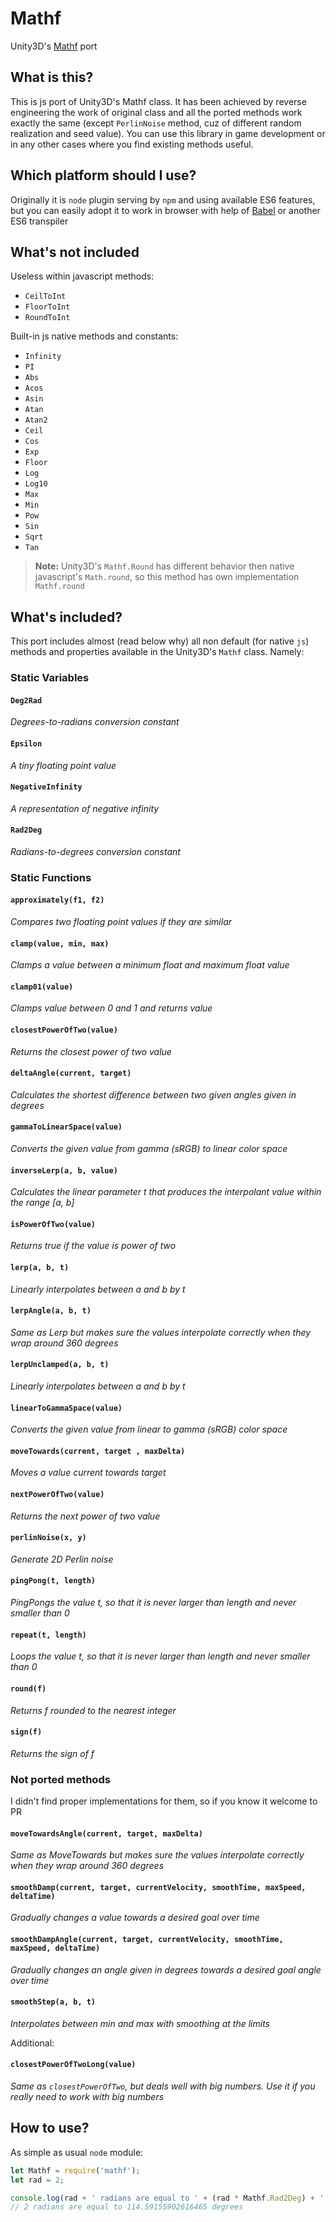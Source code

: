 # Mathf
Unity3D's [Mathf](http://docs.unity3d.com/ScriptReference/Mathf.html) port

## What is this?
This is js port of Unity3D's Mathf class. It has been achieved by reverse engineering the work of original class and all the ported methods work exactly the same (except `PerlinNoise` method, cuz of different random realization and seed value). You can use this library in game development or in any other cases where you find existing methods useful.

## Which platform should I use?
Originally it is `node` plugin serving by `npm` and using available ES6 features, but you can easily adopt it to work in browser with help of [Babel](https://babeljs.io/) or another ES6 transpiler

## What's not included
Useless within javascript methods:
* `CeilToInt`
* `FloorToInt`
* `RoundToInt`

Built-in js native methods and constants:
* `Infinity`
* `PI`
* `Abs`
* `Acos`
* `Asin`
* `Atan`
* `Atan2`
* `Ceil`
* `Cos`
* `Exp`
* `Floor`
* `Log`
* `Log10`
* `Max`
* `Min`
* `Pow`
* `Sin`
* `Sqrt`
* `Tan`

> **Note:** Unity3D's `Mathf.Round` has different behavior then native javascript's `Math.round`, so this method has own implementation `Mathf.round`

## What's included?
This port includes almost (read below why) all non default (for native `js`) methods and properties available in the Unity3D's `Mathf` class. Namely:

### Static Variables

#### `Deg2Rad`
*Degrees-to-radians conversion constant*

#### `Epsilon`
*A tiny floating point value*

#### `NegativeInfinity`
*A representation of negative infinity*

#### `Rad2Deg`
*Radians-to-degrees conversion constant*

### Static Functions

#### `approximately(f1, f2)`
*Compares two floating point values if they are similar*

#### `clamp(value, min, max)`
*Clamps a value between a minimum float and maximum float value*

#### `clamp01(value)`
*Clamps value between 0 and 1 and returns value*

#### `closestPowerOfTwo(value)`
*Returns the closest power of two value*

#### `deltaAngle(current, target)`
*Calculates the shortest difference between two given angles given in degrees*

#### `gammaToLinearSpace(value)`
*Converts the given value from gamma (sRGB) to linear color space*

#### `inverseLerp(a, b, value)`
*Calculates the linear parameter t that produces the interpolant value within the range [a, b]*

#### `isPowerOfTwo(value)`
*Returns true if the value is power of two*

#### `lerp(a, b, t)`
*Linearly interpolates between a and b by t*

#### `lerpAngle(a, b, t)`
*Same as Lerp but makes sure the values interpolate correctly when they wrap around 360 degrees*

#### `lerpUnclamped(a, b, t)`
*Linearly interpolates between a and b by t*

#### `linearToGammaSpace(value)`
*Converts the given value from linear to gamma (sRGB) color space*

#### `moveTowards(current, target , maxDelta)`
*Moves a value current towards target*

#### `nextPowerOfTwo(value)`
*Returns the next power of two value*

#### `perlinNoise(x, y)`
*Generate 2D Perlin noise*

#### `pingPong(t, length)`
*PingPongs the value t, so that it is never larger than length and never smaller than 0*

#### `repeat(t, length)`
*Loops the value t, so that it is never larger than length and never smaller than 0*

#### `round(f)`
*Returns f rounded to the nearest integer*

#### `sign(f)`
*Returns the sign of f*

### Not ported methods
I didn't find proper implementations for them, so if you know it welcome to PR

#### `moveTowardsAngle(current, target, maxDelta)`
*Same as MoveTowards but makes sure the values interpolate correctly when they wrap around 360 degrees*

#### `smoothDamp(current, target, currentVelocity, smoothTime, maxSpeed, deltaTime)`
*Gradually changes a value towards a desired goal over time*

#### `smoothDampAngle(current, target, currentVelocity, smoothTime, maxSpeed, deltaTime)`
*Gradually changes an angle given in degrees towards a desired goal angle over time*

#### `smoothStep(a, b, t)`
*Interpolates between min and max with smoothing at the limits*

Additional:
#### `closestPowerOfTwoLong(value)`
*Same as `closestPowerOfTwo`, but deals well with big numbers. Use it if you really need to work with big numbers*

## How to use?
As simple as usual `node` module:

```javascript
let Mathf = require('mathf');
let rad = 2;

console.log(rad + ' radians are equal to ' + (rad * Mathf.Rad2Deg) + ' degrees');
// 2 radians are equal to 114.59155902616465 degrees
```
